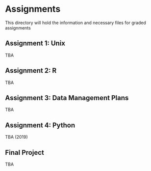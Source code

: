 # Assignments

This directory will hold the information and necessary files for graded assignments


## Assignment 1: Unix

TBA


## Assignment 2: R

TBA

## Assignment 3: Data Management Plans

TBA

## Assignment 4: Python

TBA (2019)

## Final Project

TBA
